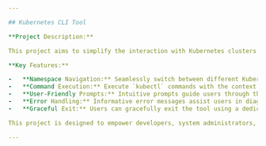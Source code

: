 ```yaml
---

## Kubernetes CLI Tool

**Project Description:**

This project aims to simplify the interaction with Kubernetes clusters through a user-friendly command-line tool. The tool enables users to effortlessly execute various Kubernetes commands within different namespaces, streamlining the management of containerized applications.

**Key Features:**

-   **Namespace Navigation:** Seamlessly switch between different Kubernetes namespaces to manage resources effectively.
-   **Command Execution:** Execute `kubectl` commands with the context of the chosen namespace, improving workflow efficiency.
-   **User-Friendly Prompts:** Intuitive prompts guide users through the namespace selection and command execution process.
-   **Error Handling:** Informative error messages assist users in diagnosing and troubleshooting issues.
-   **Graceful Exit:** Users can gracefully exit the tool using a dedicated command.

This project is designed to empower developers, system administrators, and Kubernetes enthusiasts by providing a convenient and accessible means of managing Kubernetes clusters and resources.

---
```

